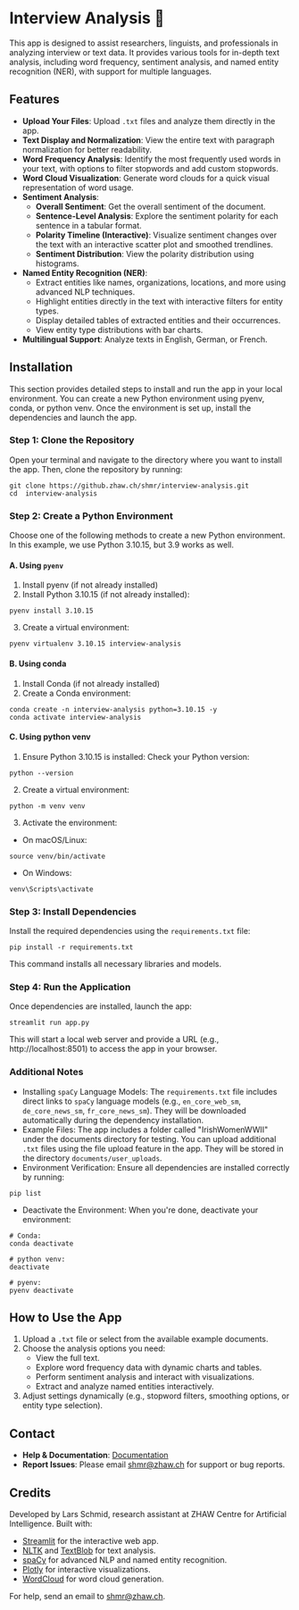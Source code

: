 # Interview Analysis 📝

This app is designed to assist researchers, linguists, and professionals in analyzing interview or text data. It provides various tools for in-depth text analysis, including word frequency, sentiment analysis, and named entity recognition (NER), with support for multiple languages.

## Features

- **Upload Your Files**: Upload `.txt` files and analyze them directly in the app.
- **Text Display and Normalization**: View the entire text with paragraph normalization for better readability.
- **Word Frequency Analysis**: Identify the most frequently used words in your text, with options to filter stopwords and add custom stopwords.
- **Word Cloud Visualization**: Generate word clouds for a quick visual representation of word usage.
- **Sentiment Analysis**:
  - **Overall Sentiment**: Get the overall sentiment of the document.
  - **Sentence-Level Analysis**: Explore the sentiment polarity for each sentence in a tabular format.
  - **Polarity Timeline (Interactive)**: Visualize sentiment changes over the text with an interactive scatter plot and smoothed trendlines.
  - **Sentiment Distribution**: View the polarity distribution using histograms.
- **Named Entity Recognition (NER)**:
  - Extract entities like names, organizations, locations, and more using advanced NLP techniques.
  - Highlight entities directly in the text with interactive filters for entity types.
  - Display detailed tables of extracted entities and their occurrences.
  - View entity type distributions with bar charts.
- **Multilingual Support**: Analyze texts in English, German, or French.

## Installation

This section provides detailed steps to install and run the app in your local environment. You can create a new Python environment using pyenv, conda, or python venv. Once the environment is set up, install the dependencies and launch the app.

### Step 1: Clone the Repository

Open your terminal and navigate to the directory where you want to install the app. Then, clone the repository by running:

```
git clone https://github.zhaw.ch/shmr/interview-analysis.git
cd  interview-analysis
```

### Step 2: Create a Python Environment

Choose one of the following methods to create a new Python environment. In this example, we use Python 3.10.15, but 3.9 works as well.

#### A. Using `pyenv`

1. Install pyenv (if not already installed)
2. Install Python 3.10.15 (if not already installed):

```
pyenv install 3.10.15
```

3. Create a virtual environment:

```
pyenv virtualenv 3.10.15 interview-analysis
```

#### B. Using conda

1. Install Conda (if not already installed)
2. Create a Conda environment:

```
conda create -n interview-analysis python=3.10.15 -y
conda activate interview-analysis
```

#### C. Using python venv

1. Ensure Python 3.10.15 is installed: Check your Python version:

```
python --version
```

2. Create a virtual environment:

```
python -m venv venv
```

3. Activate the environment:

- On macOS/Linux:

```
source venv/bin/activate
```

- On Windows:

```
venv\Scripts\activate
```

### Step 3: Install Dependencies

Install the required dependencies using the `requirements.txt` file:

```
pip install -r requirements.txt
```

This command installs all necessary libraries and models.

### Step 4: Run the Application

Once dependencies are installed, launch the app:

```
streamlit run app.py
```

This will start a local web server and provide a URL (e.g., http://localhost:8501) to access the app in your browser.

### Additional Notes

- Installing `spaCy` Language Models: The `requirements.txt` file includes direct links to `spaCy` language models (e.g., `en_core_web_sm`, `de_core_news_sm`, `fr_core_news_sm`). They will be downloaded automatically during the dependency installation.
- Example Files: The app includes a folder called "IrishWomenWWII" under the documents directory for testing. You can upload additional `.txt` files using the file upload feature in the app. They will be stored in the directory `documents/user_uploads`.
- Environment Verification: Ensure all dependencies are installed correctly by running:

```
pip list
```

- Deactivate the Environment: When you're done, deactivate your environment:

```
# Conda:
conda deactivate

# python venv:
deactivate

# pyenv:
pyenv deactivate
```

## How to Use the App

1. Upload a `.txt` file or select from the available example documents.
2. Choose the analysis options you need:
   - View the full text.
   - Explore word frequency data with dynamic charts and tables.
   - Perform sentiment analysis and interact with visualizations.
   - Extract and analyze named entities interactively.
3. Adjust settings dynamically (e.g., stopword filters, smoothing options, or entity type selection).

## Contact

- **Help & Documentation**: [Documentation](https://github.zhaw.ch/shmr/interview-analysis/blob/main/README.md)
- **Report Issues**: Please email [shmr@zhaw.ch](mailto:shmr@zhaw.ch) for support or bug reports.

## Credits

Developed by Lars Schmid, research assistant at ZHAW Centre for Artificial Intelligence. Built with:

- [Streamlit](https://streamlit.io) for the interactive web app.
- [NLTK](https://www.nltk.org) and [TextBlob](https://textblob.readthedocs.io/en/dev/) for text analysis.
- [spaCy](https://spacy.io) for advanced NLP and named entity recognition.
- [Plotly](https://plotly.com) for interactive visualizations.
- [WordCloud](https://github.com/amueller/word_cloud) for word cloud generation.

For help, send an email to [shmr@zhaw.ch](mailto:shmr@zhaw.ch).
